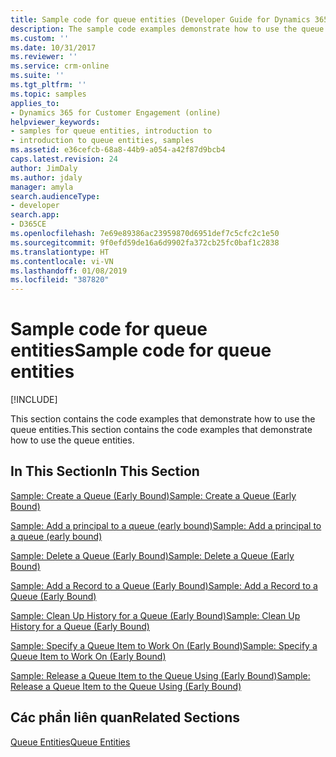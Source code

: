 ```yaml
---
title: Sample code for queue entities (Developer Guide for Dynamics 365 for Customer Engagement) | MicrosoftDocs
description: The sample code examples demonstrate how to use the queue entities.
ms.custom: ''
ms.date: 10/31/2017
ms.reviewer: ''
ms.service: crm-online
ms.suite: ''
ms.tgt_pltfrm: ''
ms.topic: samples
applies_to:
- Dynamics 365 for Customer Engagement (online)
helpviewer_keywords:
- samples for queue entities, introduction to
- introduction to queue entities, samples
ms.assetid: e36cefcb-68a8-44b9-a054-a42f87d9bcb4
caps.latest.revision: 24
author: JimDaly
ms.author: jdaly
manager: amyla
search.audienceType:
- developer
search.app:
- D365CE
ms.openlocfilehash: 7e69e89386ac23959870d6951def7c5cfc2c1e50
ms.sourcegitcommit: 9f0efd59de16a6d9902fa372cb25fc0baf1c2838
ms.translationtype: HT
ms.contentlocale: vi-VN
ms.lasthandoff: 01/08/2019
ms.locfileid: "387820"
---
```

# <a name="sample-code-for-queue-entities"></a><span data-ttu-id="06880-103">Sample code for queue entities</span><span class="sxs-lookup"><span data-stu-id="06880-103">Sample code for queue entities</span></span>

[!INCLUDE[](../includes/cc_applies_to_update_9_0_0.md)]

<span data-ttu-id="06880-104">This section contains the code examples that demonstrate how to use the queue entities.</span><span class="sxs-lookup"><span data-stu-id="06880-104">This section contains the code examples that demonstrate how to use the queue entities.</span></span>  
  
## <a name="in-this-section"></a><span data-ttu-id="06880-105">In This Section</span><span class="sxs-lookup"><span data-stu-id="06880-105">In This Section</span></span>  
 [<span data-ttu-id="06880-106">Sample: Create a Queue (Early Bound)</span><span class="sxs-lookup"><span data-stu-id="06880-106">Sample: Create a Queue (Early Bound)</span></span>](sample-create-queue-early-bound.md)  
  
 [<span data-ttu-id="06880-107">Sample: Add a principal to a queue (early bound)</span><span class="sxs-lookup"><span data-stu-id="06880-107">Sample: Add a principal to a queue (early bound)</span></span>](sample-add-security-principal-user-team-queue-early-bound.md)  
  
 [<span data-ttu-id="06880-108">Sample: Delete a Queue (Early Bound)</span><span class="sxs-lookup"><span data-stu-id="06880-108">Sample: Delete a Queue (Early Bound)</span></span>](sample-delete-queue-early-bound.md)  
  
 [<span data-ttu-id="06880-109">Sample: Add a Record to a Queue (Early Bound)</span><span class="sxs-lookup"><span data-stu-id="06880-109">Sample: Add a Record to a Queue (Early Bound)</span></span>](sample-add-record-queue-early-bound.md)  
  
 [<span data-ttu-id="06880-110">Sample: Clean Up History for a Queue (Early Bound)</span><span class="sxs-lookup"><span data-stu-id="06880-110">Sample: Clean Up History for a Queue (Early Bound)</span></span>](sample-clean-up-history-queue-early-bound.md)  
  
 [<span data-ttu-id="06880-111">Sample: Specify a Queue Item to Work On (Early Bound)</span><span class="sxs-lookup"><span data-stu-id="06880-111">Sample: Specify a Queue Item to Work On (Early Bound)</span></span>](sample-specify-queue-item-work-early-bound.md)  
  
 [<span data-ttu-id="06880-112">Sample: Release a Queue Item to the Queue Using (Early Bound)</span><span class="sxs-lookup"><span data-stu-id="06880-112">Sample: Release a Queue Item to the Queue Using (Early Bound)</span></span>](sample-release-queue-item-queue-early-bound.md)  
  
## <a name="related-sections"></a><span data-ttu-id="06880-113">Các phần liên quan</span><span class="sxs-lookup"><span data-stu-id="06880-113">Related Sections</span></span>  
 [<span data-ttu-id="06880-114">Queue Entities</span><span class="sxs-lookup"><span data-stu-id="06880-114">Queue Entities</span></span>](queue-entities.md)
